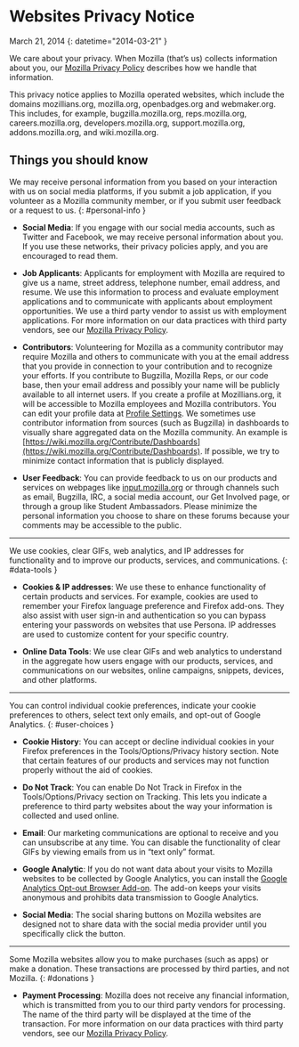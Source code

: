 # Websites Privacy Notice

March 21, 2014
{: datetime="2014-03-21" }

We care about your privacy. When Mozilla (that’s us) collects information about you, our [Mozilla Privacy Policy](http://www.mozilla.org/en-US/privacy/) describes how we handle that information.

This privacy notice applies to Mozilla operated websites, which include the domains mozillians.org, mozilla.org, openbadges.org and webmaker.org. This includes, for example, bugzilla.mozilla.org, reps.mozilla.org, careers.mozilla.org, developers.mozilla.org, support.mozilla.org, addons.mozilla.org, and wiki.mozilla.org.

## Things you should know

We may receive personal information from you based on your interaction with us on social media platforms, if you submit a job application, if you volunteer as a Mozilla community member, or if you submit user feedback or a request to us. 
{: #personal-info }

* **Social Media**: If you engage with our social media accounts, such as Twitter and Facebook, we may receive personal information about you. If you use these networks, their privacy policies apply, and you are encouraged to read them.  

* **Job Applicants**: Applicants for employment with Mozilla are required to give us a name, street address, telephone number, email address, and resume. We use this information to process and evaluate employment applications and to communicate with applicants about employment opportunities. We use a third party vendor to assist us with employment applications. For more information on our data practices with third party vendors, see our [Mozilla Privacy Policy](http://www.mozilla.org/en-US/privacy/).

* **Contributors**: Volunteering for Mozilla as a community contributor may require Mozilla and others to communicate with you at the email address that you provide in connection to your contribution and to recognize your efforts. If you contribute to Bugzilla, Mozilla Reps, or our code base, then your email address and possibly your name will be publicly available to all internet users. If you create a profile at Mozillians.org, it will be accessible to Mozilla employees and Mozilla contributors. You can edit your profile data at [Profile Settings](https://mozillians.org/user/edit). We sometimes use contributor information from sources (such as Bugzilla) in dashboards to visually share aggregated data on the Mozilla community. An example is [https://wiki.mozilla.org/Contribute/Dashboards](https://wiki.mozilla.org/Contribute/Dashboards). If possible, we try to minimize contact information that is publicly displayed.

* **User Feedback**:  You can provide feedback to us on our products and services on webpages like [input.mozilla.org](https://input.mozilla.org/) or through channels such as email, Bugzilla, IRC, a social media account, our Get Involved page, or through a group like Student Ambassadors. Please minimize the personal information you choose to share on these forums because your comments may be accessible to the public.

---------------------------------------

We use cookies, clear GIFs, web analytics, and IP addresses for functionality and to improve our products, services, and communications. 
{: #data-tools }

* **Cookies & IP addresses**: We use these to enhance functionality of certain products and services. For example, cookies are used to remember your Firefox language preference and Firefox add-ons. They also assist with user sign-in and authentication so you can bypass entering your passwords on websites that use Persona.  IP addresses are used to customize content for your specific country.

* **Online Data Tools**: We use clear GIFs and web analytics to understand in the aggregate how users engage with our products, services, and communications on our websites, online campaigns, snippets, devices, and other platforms.

---------------------------------------

You can control individual cookie preferences, indicate your cookie preferences to others, select text only emails, and opt-out of Google Analytics. 
{: #user-choices }

* **Cookie History**: You can accept or decline individual cookies in your Firefox preferences in the Tools/Options/Privacy history section. Note that certain features of our products and services may not function properly without the aid of cookies.

* **Do Not Track**: You can enable Do Not Track in Firefox in the Tools/Options/Privacy section on Tracking. This lets you indicate a preference to third party websites about the way your information is collected and used online.

* **Email**: Our marketing communications are optional to receive and you can unsubscribe at any time. You can disable the functionality of clear GIFs by viewing emails from us in “text only” format.

* **Google Analytic**: If you do not want data about your visits to Mozilla websites to be collected by Google Analytics, you can install the [Google Analytics Opt-out Browser Add-on](https://tools.google.com/dlpage/gaoptout). The add-on keeps your visits anonymous and prohibits data transmission to Google Analytics.

* **Social Media**: The social sharing buttons on Mozilla websites are designed not to share data with the social media provider until you specifically click the button.

---------------------------------------

Some Mozilla websites allow you to make purchases (such as apps) or make a donation. These transactions are processed by third parties, and not Mozilla. 
{: #donations }

* **Payment Processing**:   Mozilla does not receive any financial information, which is transmitted from you to our third party vendors for processing. The name of the third party will be displayed at the time of the transaction.  For more information on our data practices with third party vendors, see our [Mozilla Privacy Policy](http://www.mozilla.org/en-US/privacy/).  
